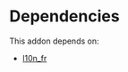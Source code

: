 # Dependencies

This addon depends on:

- [l10n_fr](https://github.com/bringout/oca-ocb-l10n_europe/tree/8740eae566ff6990465bfbf69a8930a0a172a146/odoo-bringout-oca-ocb-l10n_fr)
